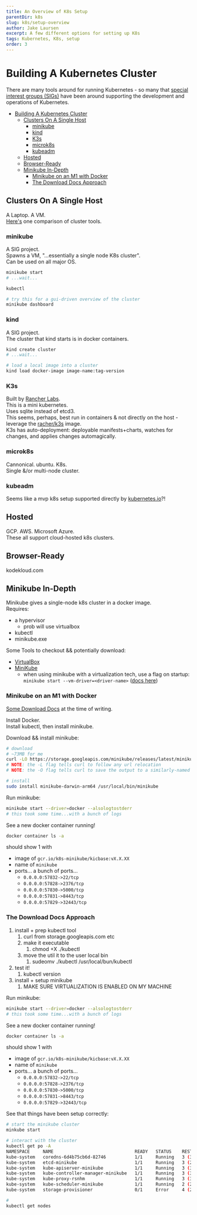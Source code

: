 ```yaml
---
title: An Overview of K8s Setup
parentDir: k8s
slug: k8s/setup-overview
author: Jake Laursen
excerpt: A few different options for setting up K8s
tags: Kubernetes, K8s, setup
order: 3
---
```

# Building A Kubernetes Cluster
There are many tools around for running Kubernetes - so many that [special interest groups (SIGs)](https://kubernetes.io/blog/2016/08/sig-apps-running-apps-in-kubernetes/) have been around supporting the development and operations of Kubernetes.  

- [Building A Kubernetes Cluster](#building-a-kubernetes-cluster)
  - [Clusters On A Single Host](#clusters-on-a-single-host)
    - [minikube](#minikube)
    - [kind](#kind)
    - [K3s](#k3s)
    - [microk8s](#microk8s)
    - [kubeadm](#kubeadm)
  - [Hosted](#hosted)
  - [Browser-Ready](#browser-ready)
  - [Minikube In-Depth](#minikube-in-depth)
    - [Minikube on an M1 with Docker](#minikube-on-an-m1-with-docker)
    - [The Download Docs Approach](#the-download-docs-approach)
## Clusters On A Single Host
A Laptop. A VM.  
[Here's](https://shipit.dev/posts/minikube-vs-kind-vs-k3s.html) one comparison of cluster tools.  

### minikube
A SIG project.  
Spawns a VM, "...essentially a single node K8s cluster".  
Can be used on all major OS.
```bash
minikube start
# ...wait...

kubectl

# try this for a gui-driven overview of the cluster
minikube dashboard
```

### kind
A SIG project.  
The cluster that kind starts is in docker containers.  

```bash
kind create cluster
# ...wait...

# load a local image into a cluster
kind load docker-image image-name:tag-version
```

### K3s
Built by [Rancher Labs](https://rancher.com).  
This is a mini kubernetes.  
Uses sqlite instead of etcd3.  
This seems, perhaps, best run in containers & not directly on the host - leverage the [racher/k3s](https://hub.docker.com/r/rancher/k3s) image.  
K3s has auto-deployment: deployable manifests+charts, watches for changes, and applies changes automagically.  

### microk8s
Cannonical. ubuntu. K8s.  
Single &/or multi-node cluster.  

### kubeadm
Seems like a mvp k8s setup supported directly by [kubernetes.io](https://kubernetes.io/docs/setup/production-environment/tools/kubeadm/create-cluster-kubeadm/)?!  


## Hosted
GCP. AWS. Microsoft Azure.  
These all support cloud-hosted k8s clusters.  

## Browser-Ready
kodekloud.com

## Minikube In-Depth
Minikube gives a single-node k8s cluster in a docker image.  
Requires:  
- a hypervisor
  - prob will use virtualbox
- kubectl
- minikube.exe  

Some Tools to checkout && potentially download:
- [VirtualBox](https://www.virtualbox.org/wiki/Downloads)  
- [MiniKube](https://kubernetes.io/docs/tasks/tools/install-minikube/)  
  - when using minikube with a virtualization tech, use a flag on startup: `minikube start --vm-driver=<driver-name>` ([docs here](https://kubernetes.io/docs/setup/learning-environment/minikube/#specifying-the-vm-driver))


### Minikube on an M1 with Docker
[Some Download Docs](https://minikube.sigs.k8s.io/docs/start/) at the time of writing.  

Install Docker.  
Install kubectl, then install minikube.  

Download && install minikube:
```bash
# download
# ~73MB for me
curl -LO https://storage.googleapis.com/minikube/releases/latest/minikube-darwin-arm64
# NOTE: the -L flag tells curl to follow any url relocation 
# NOTE: the -O flag tells curl to save the output to a similarly-named file that it found

# install 
sudo install minikube-darwin-arm64 /usr/local/bin/minikube
```

Run minikube:
```bash
minikube start --driver=docker --alsologtostderr
# this took some time...with a bunch of logs
```

See a new docker container running!
```bash
docker container ls -a
```
should show 1 with
- image of `gcr.io/k8s-minikube/kicbase:vX.X.XX`
- name of `minikube`
- ports... a bunch of ports...
  - `0.0.0.0:57832->22/tcp` 
  - `0.0.0.0:57828->2376/tcp`
  - `0.0.0.0:57830->5000/tcp`
  - `0.0.0.0:57831->8443/tcp`
  - `0.0.0.0:57829->32443/tcp`



### The Download Docs Approach
1. install + prep kubectl tool
    1. curl from storage.googleapis.com etc
    2. make it executable 
        1. chmod +X ./kubectl
    3. move the util it to the user local bin
        1. sudeomv ./kubectl /usr/local/bun/kubectl
2. test it! 
    1. kubectl version
3. install + setup minikube
    1. MAKE SURE VIRTUALIZATION IS ENABLED ON MY MACHINE

Run minikube:
```bash
minikube start --driver=docker --alsologtostderr
# this took some time...with a bunch of logs
```

See a new docker container running!
```bash
docker container ls -a
```
should show 1 with
- image of `gcr.io/k8s-minikube/kicbase:vX.X.XX`
- name of `minikube`
- ports... a bunch of ports...
  - `0.0.0.0:57832->22/tcp` 
  - `0.0.0.0:57828->2376/tcp`
  - `0.0.0.0:57830->5000/tcp`
  - `0.0.0.0:57831->8443/tcp`
  - `0.0.0.0:57829->32443/tcp`

See that things have been setup correctly:

```bash
# start the minikube cluster
minkube start

# interact with the cluster
kubectl get po -A
NAMESPACE     NAME                               READY   STATUS    RESTARTS      AGE
kube-system   coredns-6d4b75cb6d-82746           1/1     Running   3 (30h ago)   32h
kube-system   etcd-minikube                      1/1     Running   3 (24h ago)   32h
kube-system   kube-apiserver-minikube            1/1     Running   3 (30h ago)   32h
kube-system   kube-controller-manager-minikube   1/1     Running   3 (30h ago)   32h
kube-system   kube-proxy-rsnhm                   1/1     Running   3 (30h ago)   32h
kube-system   kube-scheduler-minikube            1/1     Running   2 (24h ago)   32h
kube-system   storage-provisioner                0/1     Error     4 (24h ago)   32h

# 
kubectl get nodes
```
